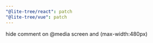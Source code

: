 ```yaml
---
"@lite-tree/react": patch
"@lite-tree/vue": patch
---
```


hide comment on @media screen and (max-width:480px)
